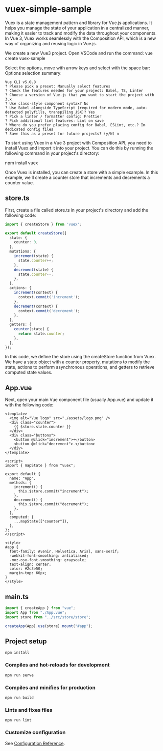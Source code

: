 # vuex-simple-sample

Vuex is a state management pattern and library for Vue.js applications. It helps you manage the state of your application in a centralized manner, making it easier to track and modify the data throughout your components. In Vue 3, Vuex works seamlessly with the Composition API, which is a new way of organizing and reusing logic in Vue.js.

We create a new Vue3 project. Open VSCode and run the command:
vue create vuex-sample

Select the options, move with arrow keys and select with the space bar:
Options selection summary:
```
Vue CLI v5.0.8
? Please pick a preset: Manually select features
? Check the features needed for your project: Babel, TS, Linter
? Choose a version of Vue.js that you want to start the project with 3.x
? Use class-style component syntax? No
? Use Babel alongside TypeScript (required for modern mode, auto-detected polyfills, transpiling JSX)? Yes
? Pick a linter / formatter config: Prettier
? Pick additional lint features: Lint on save
? Where do you prefer placing config for Babel, ESLint, etc.? In dedicated config files
? Save this as a preset for future projects? (y/N) n
```

To start using Vuex in a Vue 3 project with Composition API, you need to install Vuex and import it into your project. You can do this by running the following command in your project's directory:

npm install vuex

Once Vuex is installed, you can create a store with a simple example. In this example, we'll create a counter store that increments and decrements a counter value.

## store.ts
First, create a file called store.ts in your project's directory and add the following code:

```typescript
import { createStore } from 'vuex';

export default createStore({
  state: {
    counter: 0,
  },
  mutations: {
    increment(state) {
      state.counter++;
    },
    decrement(state) {
      state.counter--;
    },
  },
  actions: {
    increment(context) {
      context.commit('increment');
    },
    decrement(context) {
      context.commit('decrement');
    },
  },
  getters: {
    counter(state) {
      return state.counter;
    },
  },
});
```

In this code, we define the store using the createStore function from Vuex. We have a state object with a counter property, mutations to modify the state, actions to perform asynchronous operations, and getters to retrieve computed state values.

## App.vue

Next, open your main Vue component file (usually App.vue) and update it with the following code:

```vue
<template>
  <img alt="Vue logo" src="./assets/logo.png" />
  <div class="counter">
    {{ $store.state.counter }}
  </div>
  <div class="buttons">
    <button @click="increment">+</button>
    <button @click="decrement">-</button>
  </div>
</template>

<script>
import { mapState } from "vuex";

export default {
  name: "App",
  methods: {
    increment() {
      this.$store.commit("increment");
    },
    decrement() {
      this.$store.commit("decrement");
    },
  },
  computed: {
    ...mapState(["counter"]),
  },
};
</script>

<style>
#app {
  font-family: Avenir, Helvetica, Arial, sans-serif;
  -webkit-font-smoothing: antialiased;
  -moz-osx-font-smoothing: grayscale;
  text-align: center;
  color: #2c3e50;
  margin-top: 60px;
}
</style>
```

## main.ts

```typescript
import { createApp } from "vue";
import App from "./App.vue";
import store from "../src/store/store";

createApp(App).use(store).mount("#app");
```

## Project setup
```
npm install
```

### Compiles and hot-reloads for development
```
npm run serve
```

### Compiles and minifies for production
```
npm run build
```

### Lints and fixes files
```
npm run lint
```

### Customize configuration
See [Configuration Reference](https://cli.vuejs.org/config/).

